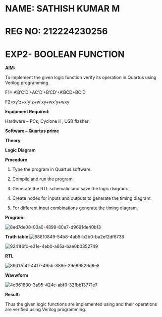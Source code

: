 # NAME: SATHISH KUMAR M
# REG NO: 212224230256

# EXP2- BOOLEAN FUNCTION

**AIM:**

To implement the given logic function verify its operation in Quartus using Verilog programming.

F1= A’B’C’D’+AC’D’+B’CD’+A’BCD+BC’D 

F2=xy’z+x’y’z+w’xy+wx’y+wxy

**Equipment Required:**

Hardware – PCs, Cyclone II , USB flasher

**Software – Quartus prime**

**Theory**

**Logic Diagram**

**Procedure**

1.	Type the program in Quartus software.

2.	Compile and run the program.

3.	Generate the RTL schematic and save the logic diagram.

4.	Create nodes for inputs and outputs to generate the timing diagram.

5.	For different input combinations generate the timing diagram.


**Program:**

![8ed7de08-03a0-4899-80e7-d9691de40bf3](https://github.com/user-attachments/assets/823ae239-314d-448e-a63a-4a1b59b59f41)

**Truth table**
![68810849-54b8-4ab5-b2b0-ba2ef2df6736](https://github.com/user-attachments/assets/4171260d-14f0-418e-9752-041a7ff1a0bc)


![9241f6fc-e31e-4eb0-a65a-bae0b0352749](https://github.com/user-attachments/assets/f7ce5258-4e64-4c4b-9384-957409175e67)

**RTL**

![89d17c4f-4417-495b-889e-29e89529d8e8](https://github.com/user-attachments/assets/77315b45-097c-4c64-bc12-7051a1bad62f)

**Wavwform**

![4d961830-3a95-424c-abf0-32fbb13771e7](https://github.com/user-attachments/assets/8dc2621e-76d7-4056-b0b1-f97c60881b43)


**Result:**

Thus the given logic functions are implemented using and their operations are verified using Verilog programming.

